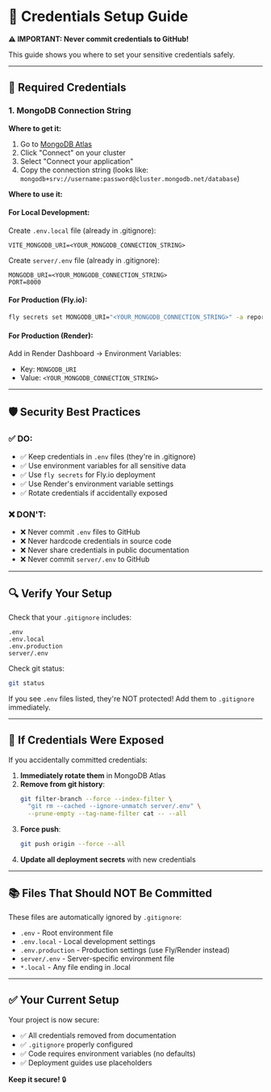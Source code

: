 # 🔐 Credentials Setup Guide

**⚠️ IMPORTANT: Never commit credentials to GitHub!**

This guide shows you where to set your sensitive credentials safely.

---

## 📝 Required Credentials

### 1. MongoDB Connection String

**Where to get it:**
1. Go to [MongoDB Atlas](https://cloud.mongodb.com/)
2. Click "Connect" on your cluster
3. Select "Connect your application"
4. Copy the connection string (looks like: `mongodb+srv://username:password@cluster.mongodb.net/database`)

**Where to use it:**

#### For Local Development:
Create `.env.local` file (already in .gitignore):
```env
VITE_MONGODB_URI=<YOUR_MONGODB_CONNECTION_STRING>
```

Create `server/.env` file (already in .gitignore):
```env
MONGODB_URI=<YOUR_MONGODB_CONNECTION_STRING>
PORT=8000
```

#### For Production (Fly.io):
```bash
fly secrets set MONGODB_URI="<YOUR_MONGODB_CONNECTION_STRING>" -a reporting-api-testing
```

#### For Production (Render):
Add in Render Dashboard → Environment Variables:
- Key: `MONGODB_URI`
- Value: `<YOUR_MONGODB_CONNECTION_STRING>`

---

## 🛡️ Security Best Practices

### ✅ DO:
- ✅ Keep credentials in `.env` files (they're in .gitignore)
- ✅ Use environment variables for all sensitive data
- ✅ Use `fly secrets` for Fly.io deployment
- ✅ Use Render's environment variable settings
- ✅ Rotate credentials if accidentally exposed

### ❌ DON'T:
- ❌ Never commit `.env` files to GitHub
- ❌ Never hardcode credentials in source code
- ❌ Never share credentials in public documentation
- ❌ Never commit `server/.env` to GitHub

---

## 🔍 Verify Your Setup

Check that your `.gitignore` includes:
```
.env
.env.local
.env.production
server/.env
```

Check git status:
```bash
git status
```

If you see `.env` files listed, they're NOT protected! Add them to `.gitignore` immediately.

---

## 🚨 If Credentials Were Exposed

If you accidentally committed credentials:

1. **Immediately rotate them** in MongoDB Atlas
2. **Remove from git history**:
   ```bash
   git filter-branch --force --index-filter \
     "git rm --cached --ignore-unmatch server/.env" \
     --prune-empty --tag-name-filter cat -- --all
   ```
3. **Force push**:
   ```bash
   git push origin --force --all
   ```
4. **Update all deployment secrets** with new credentials

---

## 📚 Files That Should NOT Be Committed

These files are automatically ignored by `.gitignore`:

- `.env` - Root environment file
- `.env.local` - Local development settings
- `.env.production` - Production settings (use Fly/Render instead)
- `server/.env` - Server-specific environment file
- `*.local` - Any file ending in .local

---

## ✅ Your Current Setup

Your project is now secure:
- ✅ All credentials removed from documentation
- ✅ `.gitignore` properly configured
- ✅ Code requires environment variables (no defaults)
- ✅ Deployment guides use placeholders

**Keep it secure!** 🔒
